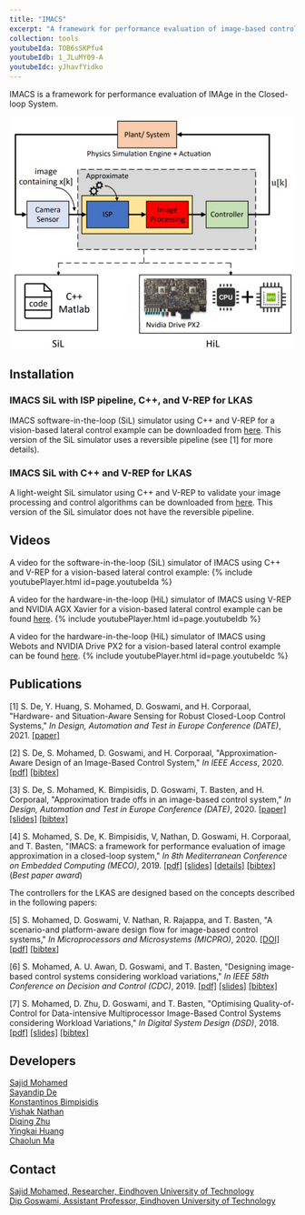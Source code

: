 ```yaml
---
title: "IMACS"
excerpt: "A framework for performance evaluation of image-based control systems<br/>"
collection: tools
youtubeIda: TOB6sSKPfu4
youtubeIdb: 1_JLuMY09-A
youtubeIdc: yJhavfYidko
---
```

IMACS is a framework for performance evaluation of IMAge in the Closed-loop System.

<p align="center">
  <img src='/images/IMACS.JPG' width="600">
</p>

## Installation

### IMACS SiL with ISP pipeline, C++, and V-REP for LKAS
IMACS software-in-the-loop (SiL) simulator using C++ and V-REP for a vision-based lateral control example can be downloaded from [here](https://github.com/sayandipde/approx_ibc). This version of the SiL simulator uses a reversible pipeline (see [1] for more details).

### IMACS SiL with C++ and V-REP for LKAS
A light-weight SiL simulator using C++ and V-REP to validate your image processing and control algorithms can be downloaded from [here](https://github.com/sajid-mohamed/cppVrepLKAS). This version of the SiL simulator does not have the reversible pipeline.

## Videos

A video for the software-in-the-loop (SiL) simulator of IMACS using C++ and V-REP for a vision-based lateral control example:
{% include youtubePlayer.html id=page.youtubeIda %}

A video for the hardware-in-the-loop (HiL) simulator of IMACS using V-REP and NVIDIA AGX Xavier for a vision-based lateral control example can be found [here](https://youtu.be/1_JLuMY09-A).
{% include youtubePlayer.html id=page.youtubeIdb %}

A video for the hardware-in-the-loop (HiL) simulator of IMACS using Webots and NVIDIA Drive PX2 for a vision-based lateral control example can be found [here](https://youtu.be/yJhavfYidko).
{% include youtubePlayer.html id=page.youtubeIdc %}

## Publications

[1] S. De, Y. Huang, S. Mohamed, D. Goswami, and H. Corporaal, &quot;Hardware- and Situation-Aware Sensing for Robust
Closed-Loop Control Systems,&quot; <i>In Design, Automation and Test in Europe Conference (DATE)</i>, 2021. <a href="https://sajid-mohamed.github.io/files/DATE2021paper.pdf">[paper]</a>

[2] S. De, S. Mohamed, D. Goswami, and H. Corporaal,  &quot;Approximation-Aware Design of an Image-Based Control System,&quot; <i>In IEEE Access</i>, 2020.  <a href="https://ieeexplore.ieee.org/stamp/stamp.jsp?tp=&arnumber=9189775">[pdf]</a> <a href="http://sajid-mohamed.github.io/files/bib_de2020access.txt">[bibtex]</a>

[3] S. De, S. Mohamed, K. Bimpisidis, D. Goswami, T. Basten, and H. Corporaal, &quot;Approximation trade offs in an image-based control system,&quot; <i>In Design, Automation and Test in Europe Conference (DATE)</i>, 2020. <a href="https://sajid-mohamed.github.io/files/DATE2020paper.pdf">[paper]</a> <a href="https://sajid-mohamed.github.io/files/DATE2020slides.pdf">[slides]</a> <a href="http://sajid-mohamed.github.io/files/bib_de2020approximation.txt">[bibtex]</a>

[4] S. Mohamed, S. De, K. Bimpisidis, V, Nathan, D. Goswami, H. Corporaal, and T. Basten,  &quot;IMACS: a framework for performance evaluation of image approximation in a closed-loop system,&quot; <i>In 8th Mediterranean Conference on Embedded Computing (MECO)</i>, 2019. <a href="https://pure.tue.nl/ws/portalfiles/portal/131905081/IMACS.pdf">[pdf]</a> <a href="https://sajid-mohamed.github.io/files/IMACS_.pptx">[slides]</a> <a href="https://sajid-mohamed.github.io/tools/imacs/">[details]</a> <a href="http://sajid-mohamed.github.io/files/bib_mohamed2019imacs.txt">[bibtex]</a> (*Best paper award*) 

The controllers for the LKAS are designed based on the concepts described in the following papers:

[5] S. Mohamed, D. Goswami, V. Nathan, R. Rajappa, and T. Basten, &quot;A scenario-and platform-aware design flow for image-based control systems,&quot; <i>In Microprocessors and Microsystems (MICPRO)</i>, 2020. <a href="https://doi.org/10.1016/j.micpro.2020.103037">[DOI]</a> <a href="https://sajid-mohamed.github.io/files/103037preprint.pdf">[pdf]</a> <a href="http://sajid-mohamed.github.io/files/bib_mohamed2020scenario.txt">[bibtex]</a>

[6] S. Mohamed, A. U. Awan, D. Goswami, and T. Basten, &quot;Designing image-based control systems considering workload variations,&quot; <i>In IEEE 58th Conference on Decision and Control (CDC)</i>, 2019. <a href="https://pure.tue.nl/ws/portalfiles/portal/144403064/CDC_cam_ready.pdf">[pdf]</a> <a href="https://sajid-mohamed.github.io/files/CDC19SMohamed.pptx">[slides]</a> <a href="http://sajid-mohamed.github.io/files/bib_mohamed2019designing.txt">[bibtex]</a>

[7] S. Mohamed, D. Zhu, D. Goswami, and T. Basten, &quot;Optimising Quality-of-Control for Data-intensive Multiprocessor Image-Based Control Systems considering Workload Variations,&quot; <i>In Digital System Design (DSD)</i>, 2018. <a href="https://pure.tue.nl/ws/portalfiles/portal/145692692/PID5432947.pdf">[pdf]</a> <a href="https://sajid-mohamed.github.io/files/SPADe_DSD2018v2.pptx">[slides]</a> <a href="http://sajid-mohamed.github.io/files/bib_mohamed2018optimising.txt">[bibtex]</a>

## Developers

[Sajid Mohamed](https://sajid-mohamed.github.io/) <br/>
[Sayandip De](https://www.linkedin.com/in/sayandip-de-b27215a1) <br/>
[Konstantinos Bimpisidis](https://www.linkedin.com/in/kbimpisidis) <br/>
[Vishak Nathan](https://www.linkedin.com/in/vishak-nathan-b65975a3) <br/>
[Diqing Zhu](https://www.linkedin.com/in/diqing) <br/>
[Yingkai Huang](https://www.linkedin.com/in/yingkai-huang-54506a202/) <br/>
[Chaolun Ma](https://www.linkedin.com/in/chaolun-m-987165154/)

## Contact
[Sajid Mohamed, Researcher, Eindhoven University of Technology](mailto:s.mohamed@tue.nl) <br/>
[Dip Goswami, Assistant Professor, Eindhoven University of Technology](mailto:d.goswami@tue.nl)
